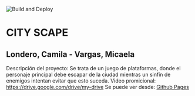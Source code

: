 ![Build and Deploy][badge]
# CITY SCAPE
## Londero, Camila - Vargas, Micaela 

Descripción del proyecto:
Se trata de un juego de plataformas, donde el personaje principal debe escapar de la ciudad mientras un
sinfín de enemigos intentan evitar que esto suceda.
Video promicional: https://drive.google.com/drive/my-drive
Se puede ver desde: [Github Pages][gh-pages]


[gh-pages]:https://ucc-arquitecturasoftwarei.github.io/primer-parcial-martinez-londero-vargas/
[badge]:https://github.com/UCC-ArquitecturaSoftwareI/primer-parcial-martinez-londero-vargas/workflows/Build%20and%20Deploy/badge.svg

